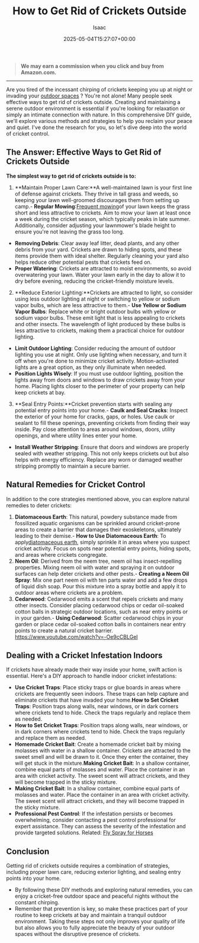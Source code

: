 ﻿---
author: Isaac
layout: post
title: How to Get Rid of Crickets Outside
date: '2025-05-04T15:27:07+00:00'
categories:
- Crickets
- Guide
tags: []
slug: /how-to-get-rid-of-crickets-outside/
lastmod: 2025-05-07T12:21:27+03:00
---
> **We may earn a commission when you click and buy from Amazon.com.**
>

---
Are you tired of the incessant chirping of crickets keeping you up at night or invading your
[outdoor spaces](https://pestpolicy.com/best-tick-killer-for-yard/)
? You're not alone! Many people seek effective ways to get rid of crickets outside.
Creating and maintaining a serene outdoor environment is essential if you're looking for relaxation or simply an intimate connection with nature.
In this comprehensive DIY guide, we'll explore various methods and strategies to help you reclaim your peace and quiet. I've done the research for you, so let's dive deep into the world of cricket control.
## The Answer: Effective Ways to Get Rid of Crickets Outside
**The simplest way to get rid of crickets outside is to:**
1. **Maintain Proper Lawn Care:**A well-maintained lawn is your first line of defense against crickets. They thrive in tall grass and weeds, so keeping your lawn well-groomed discourages them from setting up camp.- **Regular Mowing**:[Frequent mowing](https://pestpolicy.com/best-weed-killer-for-lawns/)of your lawn keeps the grass short and less attractive to crickets. Aim to mow your lawn at least once a week during the cricket season, which typically peaks in late summer. Additionally, consider adjusting your lawnmower's blade height to ensure you're not leaving the grass too long.
- **Removing Debris**: Clear away leaf litter, dead plants, and any other debris from your yard. Crickets are drawn to hiding spots, and these items provide them with ideal shelter. Regularly cleaning your yard also helps reduce other potential pests that crickets feed on.
- **Proper Watering**: Crickets are attracted to moist environments, so avoid overwatering your lawn. Water your lawn early in the day to allow it to dry before evening, reducing the cricket-friendly moisture levels.
2. **Reduce Exterior Lighting:**Crickets are attracted to light, so consider using less outdoor lighting at night or switching to yellow or sodium vapor bulbs, which are less attractive to them.- **Use Yellow or Sodium Vapor Bulbs**: Replace white or bright outdoor bulbs with yellow or sodium vapor bulbs. These emit light that is less appealing to crickets and other insects. The wavelength of light produced by these bulbs is less attractive to crickets, making them a practical choice for outdoor lighting.
- **Limit Outdoor Lighting**: Consider reducing the amount of outdoor lighting you use at night. Only use lighting when necessary, and turn it off when you're done to minimize cricket activity. Motion-activated lights are a great option, as they only illuminate when needed.
- **Position Lights Wisely**: If you must use outdoor lighting, position the lights away from doors and windows to draw crickets away from your home. Placing lights closer to the perimeter of your property can help keep crickets at bay.
3. **Seal Entry Points:**Cricket prevention starts with sealing any potential entry points into your home.- **Caulk and Seal Cracks**: Inspect the exterior of your home for cracks, gaps, or holes. Use caulk or sealant to fill these openings, preventing crickets from finding their way inside. Pay close attention to areas around windows, doors, utility openings, and where utility lines enter your home.
- **Install Weather Stripping**: Ensure that doors and windows are properly sealed with weather stripping. This not only keeps crickets out but also helps with energy efficiency. Replace any worn or damaged weather stripping promptly to maintain a secure barrier.
## Natural Remedies for Cricket Control
In addition to the core strategies mentioned above, you can explore natural remedies to deter crickets:
1. **Diatomaceous Earth**: This natural, powdery substance made from fossilized aquatic organisms can be sprinkled around cricket-prone areas to create a barrier that damages their exoskeletons, ultimately leading to their demise.- **How to Use Diatomaceous Earth**: To apply[diatomaceous earth](https://pestpolicy.com/diatomaceous-earth/), simply sprinkle it in areas where you suspect cricket activity. Focus on spots near potential entry points, hiding spots, and areas where crickets congregate.
2. **Neem Oil**: Derived from the neem tree, neem oil has insect-repelling properties. Mixing neem oil with water and spraying it on outdoor surfaces can help deter crickets and other pests.- **Creating a Neem Oil Spray**: Mix one part neem oil with ten parts water and add a few drops of liquid dish soap. Pour this mixture into a spray bottle and apply it to outdoor areas where crickets are a problem.
3. **Cedarwood**: Cedarwood emits a scent that repels crickets and many other insects. Consider placing cedarwood chips or cedar oil-soaked cotton balls in strategic outdoor locations, such as near entry points or in your garden.- **Using Cedarwood**: Scatter cedarwood chips in your garden or place cedar oil-soaked cotton balls in containers near entry points to create a natural cricket barrier.
https://www.youtube.com/watch?v=-Oe9cCBLGeI
## Dealing with a Cricket Infestation Indoors
If crickets have already made their way inside your home, swift action is essential. Here's a DIY approach to handle indoor cricket infestations:
- **Use Cricket Traps**: Place sticky traps or glue boards in areas where crickets are frequently seen indoors. These traps can help capture and eliminate crickets that have invaded your home.**How to Set Cricket Traps**: Position traps along walls, near windows, or in dark corners where crickets tend to hide. Check the traps regularly and replace them as needed.
- **How to Set Cricket Traps**: Position traps along walls, near windows, or in dark corners where crickets tend to hide. Check the traps regularly and replace them as needed.
- **Homemade Cricket Bait**: Create a homemade cricket bait by mixing molasses with water in a shallow container. Crickets are attracted to the sweet smell and will be drawn to it. Once they enter the container, they will get stuck in the mixture.**Making Cricket Bait**: In a shallow container, combine equal parts of molasses and water. Place the container in an area with cricket activity. The sweet scent will attract crickets, and they will become trapped in the sticky mixture.
- **Making Cricket Bait**: In a shallow container, combine equal parts of molasses and water. Place the container in an area with cricket activity. The sweet scent will attract crickets, and they will become trapped in the sticky mixture.
- **Professional Pest Control**: If the infestation persists or becomes overwhelming, consider contacting a pest control professional for expert assistance. They can assess the severity of the infestation and provide targeted solutions.
Related:
[Fly Spray for Horses](https://pestpolicy.com/best-fly-spray-for-horses/)
## Conclusion
Getting rid of crickets outside requires a combination of strategies, including proper lawn care, reducing exterior lighting, and sealing entry points into your home.
- By following these DIY methods and exploring natural remedies, you can enjoy a cricket-free outdoor space and peaceful nights without the constant chirping.
- Remember that prevention is key, so make these practices part of your routine to keep crickets at bay and maintain a tranquil outdoor environment.
Taking these steps not only improves your quality of life but also allows you to fully appreciate the beauty of your outdoor spaces without the disruptive presence of crickets.